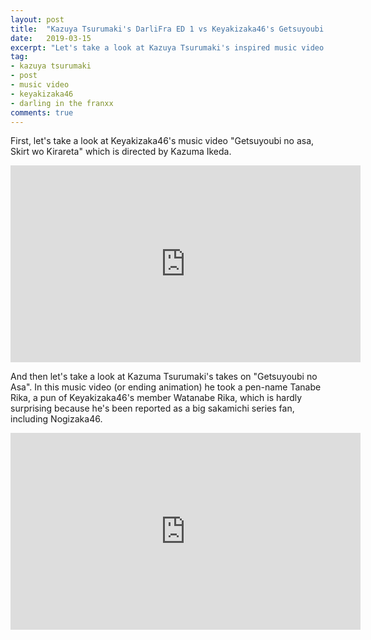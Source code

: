 ```yaml
---
layout: post
title:  "Kazuya Tsurumaki's DarliFra ED 1 vs Keyakizaka46's Getsuyoubi no Asa, Skirt wo Kirareta"
date:   2019-03-15
excerpt: "Let's take a look at Kazuya Tsurumaki's inspired music video."
tag:
- kazuya tsurumaki
- post
- music video
- keyakizaka46
- darling in the franxx
comments: true
---
```


First, let's take a look at Keyakizaka46's music video "Getsuyoubi no asa, Skirt wo Kirareta" which is directed by Kazuma Ikeda. 
<iframe width="560" height="315" src="https://www.youtube.com/embed/4ohdYZj_ykY" frameborder="0"> </iframe>

And then let's take a look at Kazuma Tsurumaki's takes on "Getsuyoubi no Asa". In this music video (or ending animation) he took a pen-name Tanabe Rika, a pun of Keyakizaka46's member Watanabe Rika, which is hardly surprising because he's been reported as a big sakamichi series fan, including Nogizaka46. 

<iframe width="560" height="315" src="https://www.youtube.com/embed/PieK5u9pPIA" frameborder="0"> </iframe>

